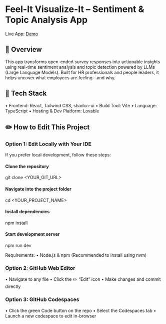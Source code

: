 # Feel-It Visualize-It – Sentiment & Topic Analysis App

Live App: [Demo](https://feel-it-visualize-it.lovable.app/)

## 🧠 Overview

This app transforms open-ended survey responses into actionable insights using real-time sentiment analysis and topic detection powered by LLMs (Large Language Models). Built for HR professionals and people leaders, it helps uncover what employees are feeling—and why.

## 🚀 Tech Stack
•	Frontend: React, Tailwind CSS, shadcn-ui
•	Build Tool: Vite
•	Language: TypeScript
•	Hosting & Dev Platform: Lovable

## ✏️ How to Edit This Project

### Option 1: Edit Locally with Your IDE

If you prefer local development, follow these steps:

#### Clone the repository
git clone <YOUR_GIT_URL>

#### Navigate into the project folder
cd <YOUR_PROJECT_NAME>

#### Install dependencies
npm install

#### Start development server
npm run dev

Requirements:
	•	Node.js & npm (Recommended to install using nvm)

### Option 2: GitHub Web Editor
•	Navigate to any file
•	Click the ✏️ “Edit” icon
•	Make changes and commit directly

### Option 3: GitHub Codespaces
•	Click the green Code button on the repo
•	Select the Codespaces tab
•	Launch a new codespace to edit in-browser
